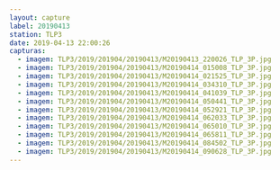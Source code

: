 ```yaml
---
layout: capture
label: 20190413
station: TLP3
date: 2019-04-13 22:00:26
capturas:
  - imagem: TLP3/2019/201904/20190413/M20190413_220026_TLP_3P.jpg
  - imagem: TLP3/2019/201904/20190413/M20190414_015008_TLP_3P.jpg
  - imagem: TLP3/2019/201904/20190413/M20190414_021525_TLP_3P.jpg
  - imagem: TLP3/2019/201904/20190413/M20190414_034310_TLP_3P.jpg
  - imagem: TLP3/2019/201904/20190413/M20190414_041039_TLP_3P.jpg
  - imagem: TLP3/2019/201904/20190413/M20190414_050441_TLP_3P.jpg
  - imagem: TLP3/2019/201904/20190413/M20190414_052921_TLP_3P.jpg
  - imagem: TLP3/2019/201904/20190413/M20190414_062033_TLP_3P.jpg
  - imagem: TLP3/2019/201904/20190413/M20190414_065010_TLP_3P.jpg
  - imagem: TLP3/2019/201904/20190413/M20190414_065811_TLP_3P.jpg
  - imagem: TLP3/2019/201904/20190413/M20190414_084502_TLP_3P.jpg
  - imagem: TLP3/2019/201904/20190413/M20190414_090628_TLP_3P.jpg
---
```

